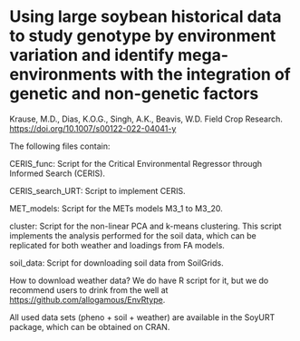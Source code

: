 # Using large soybean historical data to study genotype by environment variation and identify mega-environments with the integration of genetic and non-genetic factors
Krause, M.D., Dias, K.O.G., Singh, A.K., Beavis, W.D. Field Crop Research. 
https://doi.org/10.1007/s00122-022-04041-y 

The following files contain:

CERIS_func: Script for the Critical Environmental Regressor through Informed Search (CERIS).

CERIS_search_URT: Script to implement CERIS.

MET_models: Script for the METs models M3_1 to M3_20.

cluster: Script for the non-linear PCA and k-means clustering. This script implements the analysis performed for the soil data, which can be replicated for both weather and loadings from FA models.

soil_data: Script for downloading soil data from SoilGrids.

How to download weather data? We do have R script for it, but we do recommend users to drink from the well at https://github.com/allogamous/EnvRtype.

All used data sets (pheno + soil + weather) are available in the SoyURT package, which can be obtained on CRAN. 
